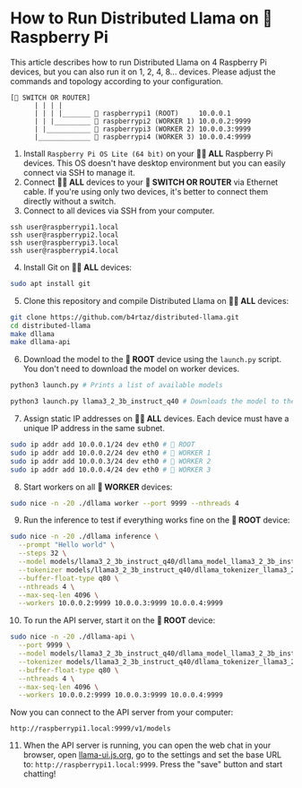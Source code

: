 # How to Run Distributed Llama on 🍓 Raspberry Pi

This article describes how to run Distributed Llama on 4 Raspberry Pi devices, but you can also run it on 1, 2, 4, 8... devices. Please adjust the commands and topology according to your configuration.

````
[🔀 SWITCH OR ROUTER]
      | | | |
      | | | |_______ 🔸 raspberrypi1 (ROOT)     10.0.0.1
      | | |_________ 🔹 raspberrypi2 (WORKER 1) 10.0.0.2:9999
      | |___________ 🔹 raspberrypi3 (WORKER 2) 10.0.0.3:9999
      |_____________ 🔹 raspberrypi4 (WORKER 3) 10.0.0.4:9999
````

1. Install `Raspberry Pi OS Lite (64 bit)` on your **🔸🔹 ALL** Raspberry Pi devices. This OS doesn't have desktop environment but you can easily connect via SSH to manage it.
2. Connect **🔸🔹 ALL** devices to your **🔀 SWITCH OR ROUTER** via Ethernet cable. If you're using only two devices, it's better to connect them directly without a switch.
3. Connect to all devices via SSH from your computer.

```
ssh user@raspberrypi1.local
ssh user@raspberrypi2.local
ssh user@raspberrypi3.local
ssh user@raspberrypi4.local
```

4. Install Git on **🔸🔹 ALL** devices:

```sh
sudo apt install git
```

5. Clone this repository and compile Distributed Llama on **🔸🔹 ALL** devices:

```sh
git clone https://github.com/b4rtaz/distributed-llama.git
cd distributed-llama
make dllama
make dllama-api
```

6. Download the model to the **🔸 ROOT** device using the `launch.py` script. You don't need to download the model on worker devices.

```sh
python3 launch.py # Prints a list of available models

python3 launch.py llama3_2_3b_instruct_q40 # Downloads the model to the root device
```

7. Assign static IP addresses on **🔸🔹 ALL** devices. Each device must have a unique IP address in the same subnet.

```sh
sudo ip addr add 10.0.0.1/24 dev eth0 # 🔸 ROOT
sudo ip addr add 10.0.0.2/24 dev eth0 # 🔹 WORKER 1
sudo ip addr add 10.0.0.3/24 dev eth0 # 🔹 WORKER 2
sudo ip addr add 10.0.0.4/24 dev eth0 # 🔹 WORKER 3
```

8. Start workers on all **🔹 WORKER** devices:

```sh
sudo nice -n -20 ./dllama worker --port 9999 --nthreads 4
```

9. Run the inference to test if everything works fine on the **🔸 ROOT** device:

```sh
sudo nice -n -20 ./dllama inference \
  --prompt "Hello world" \
  --steps 32 \
  --model models/llama3_2_3b_instruct_q40/dllama_model_llama3_2_3b_instruct_q40.m \
  --tokenizer models/llama3_2_3b_instruct_q40/dllama_tokenizer_llama3_2_3b_instruct_q40.t \
  --buffer-float-type q80 \
  --nthreads 4 \
  --max-seq-len 4096 \
  --workers 10.0.0.2:9999 10.0.0.3:9999 10.0.0.4:9999
```

10. To run the API server, start it on the **🔸 ROOT** device:

```sh
sudo nice -n -20 ./dllama-api \
  --port 9999 \
  --model models/llama3_2_3b_instruct_q40/dllama_model_llama3_2_3b_instruct_q40.m \
  --tokenizer models/llama3_2_3b_instruct_q40/dllama_tokenizer_llama3_2_3b_instruct_q40.t \
  --buffer-float-type q80 \
  --nthreads 4 \
  --max-seq-len 4096 \
  --workers 10.0.0.2:9999 10.0.0.3:9999 10.0.0.4:9999
```

Now you can connect to the API server from your computer:

```
http://raspberrypi1.local:9999/v1/models
```

11. When the API server is running, you can open the web chat in your browser, open [llama-ui.js.org](https://llama-ui.js.org/), go to the settings and set the base URL to: `http://raspberrypi1.local:9999`. Press the "save" button and start chatting!
